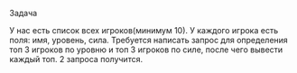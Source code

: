 Задача

У нас есть список всех игроков(минимум 10). У каждого игрока есть поля: имя, уровень, сила. Требуется написать запрос для определения топ 3 игроков по уровню и топ 3 игроков по силе, после чего вывести каждый топ.
2 запроса получится.
